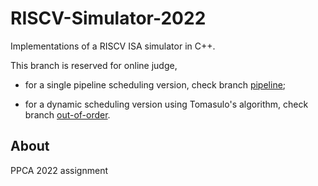 # RISCV-Simulator-2022

Implementations of a RISCV ISA simulator in C++.

This branch is reserved for online judge,

+ for a single pipeline scheduling version, check branch [pipeline](https://github.com/Yang-Chincheng/RISCV-Simulator-2022/tree/pipeline);

+ for a dynamic scheduling version using Tomasulo's algorithm, check branch [out-of-order](https://github.com/Yang-Chincheng/RISCV-Simulator-2022/tree/out-of-order).

## About

PPCA 2022 assignment

